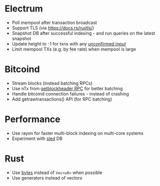 # Electrum

* Poll mempool after transaction broadcast
* Support TLS (via https://docs.rs/rustls/)
* Snapshot DB after successful indexing - and run queries on the latest snapshot
* Update height to -1 for txns with any [unconfirmed input](https://electrumx.readthedocs.io/en/latest/protocol-basics.html#status)
* Limit mempool TXs (e.g. by fee rate) when mempool is large

# Bitcoind

* Stream blocks (instead batching RPCs)
* Use nTx from [getblockheader RPC](https://github.com/bitcoin/bitcoin/pull/13451) for better batching
* Handle bitcoind connection failures - instead of crashing
* Add getrawtransactions() API (for RPC batching)

# Performance

* Use rayon for faster multi-block indexing on multi-core systems
* Experiment with [sled](https://github.com/spacejam/sled) DB

# Rust

* Use [bytes](https://carllerche.github.io/bytes/bytes/index.html) instead of `Vec<u8>` when possible
* Use generators instead of vectors
